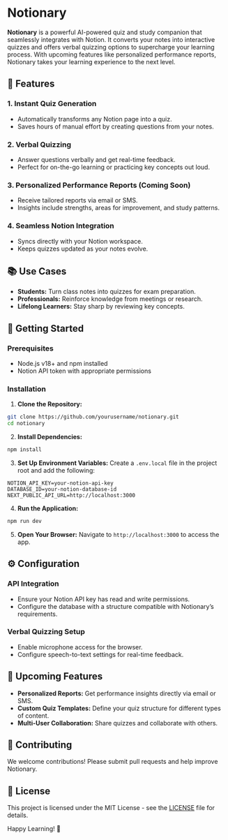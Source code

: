 # Notionary

**Notionary** is a powerful AI-powered quiz and study companion that seamlessly integrates with Notion. It converts your notes into interactive quizzes and offers verbal quizzing options to supercharge your learning process. With upcoming features like personalized performance reports, Notionary takes your learning experience to the next level.

## 🎯 **Features**

### 1. Instant Quiz Generation
- Automatically transforms any Notion page into a quiz.
- Saves hours of manual effort by creating questions from your notes.

### 2. Verbal Quizzing
- Answer questions verbally and get real-time feedback.
- Perfect for on-the-go learning or practicing key concepts out loud.

### 3. Personalized Performance Reports (Coming Soon)
- Receive tailored reports via email or SMS.
- Insights include strengths, areas for improvement, and study patterns.

### 4. Seamless Notion Integration
- Syncs directly with your Notion workspace.
- Keeps quizzes updated as your notes evolve.

## 📚 **Use Cases**

- **Students:** Turn class notes into quizzes for exam preparation.
- **Professionals:** Reinforce knowledge from meetings or research.
- **Lifelong Learners:** Stay sharp by reviewing key concepts.

## 🚀 **Getting Started**

### Prerequisites
- Node.js v18+ and npm installed
- Notion API token with appropriate permissions

### Installation

1. **Clone the Repository:**
```bash
git clone https://github.com/yourusername/notionary.git
cd notionary
```

2. **Install Dependencies:**
```bash
npm install
```

3. **Set Up Environment Variables:**
Create a `.env.local` file in the project root and add the following:
```
NOTION_API_KEY=your-notion-api-key
DATABASE_ID=your-notion-database-id
NEXT_PUBLIC_API_URL=http://localhost:3000
```

4. **Run the Application:**
```bash
npm run dev
```

5. **Open Your Browser:**
Navigate to `http://localhost:3000` to access the app.

## ⚙️ **Configuration**

### API Integration
- Ensure your Notion API key has read and write permissions.
- Configure the database with a structure compatible with Notionary’s requirements.

### Verbal Quizzing Setup
- Enable microphone access for the browser.
- Configure speech-to-text settings for real-time feedback.

## 📩 **Upcoming Features**
- **Personalized Reports:** Get performance insights directly via email or SMS.
- **Custom Quiz Templates:** Define your quiz structure for different types of content.
- **Multi-User Collaboration:** Share quizzes and collaborate with others.

## 🤝 **Contributing**
We welcome contributions! Please submit pull requests and help improve Notionary.

## 📄 **License**
This project is licensed under the MIT License - see the [LICENSE](LICENSE) file for details.

Happy Learning! 🎉

